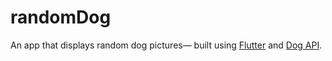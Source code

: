 # randomDog

An app that displays random dog pictures&mdash; built using [Flutter](https://flutter.dev/) and [Dog API](https://dog.ceo/dog-api//).
